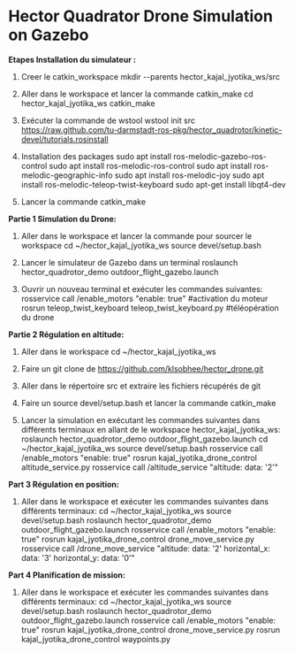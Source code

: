 # Hector Quadrator Drone Simulation on Gazebo
<b>Etapes Installation du simulateur : </b>
1. Creer le catkin_workspace
	mkdir --parents hector_kajal_jyotika_ws/src
   
2. Aller dans le workspace et lancer la commande catkin_make
	cd hector_kajal_jyotika_ws
	catkin_make

3. Exécuter la commande de wstool
	wstool init src https://raw.github.com/tu-darmstadt-ros-pkg/hector_quadrotor/kinetic-devel/tutorials.rosinstall

4. Installation des packages
	sudo apt install ros-melodic-gazebo-ros-control
	sudo apt install ros-melodic-ros-control
	sudo apt install ros-melodic-geographic-info
	sudo apt install ros-melodic-joy
	sudo apt install ros-melodic-teleop-twist-keyboard
	sudo apt-get install libqt4-dev

5. Lancer la commande catkin_make


<b>Partie 1 Simulation du Drone:</b>
1. Aller dans le workspace et lancer la commande pour sourcer le workspace
	cd ~/hector_kajal_jyotika_ws 
	source devel/setup.bash

2. Lancer le simulateur de Gazebo dans un terminal
	roslaunch hector_quadrotor_demo outdoor_flight_gazebo.launch

3. Ouvrir un nouveau terminal et exécuter les commandes suivantes:
	rosservice call /enable_motors "enable: true" #activation du moteur
	rosrun teleop_twist_keyboard teleop_twist_keyboard.py #téléopération du drone

<b>Partie 2 Régulation en altitude:</b>
1. Aller dans le workspace
	cd ~/hector_kajal_jyotika_ws 

2. Faire un git clone de https://github.com/klsobhee/hector_drone.git

3. Aller dans le répertoire src et extraire les fichiers récupérés de git

4. Faire un source devel/setup.bash et lancer la commande catkin_make

5. Lancer la simulation en exécutant les commandes suivantes dans différents terminaux en allant de le workspace hector_kajal_jyotika_ws:
	roslaunch hector_quadrotor_demo outdoor_flight_gazebo.launch
	cd ~/hector_kajal_jyotika_ws
	source devel/setup.bash
	rosservice call /enable_motors "enable: true"
	rosrun kajal_jyotika_drone_control altitude_service.py
	rosservice call /altitude_service "altitude: data: '2'"


<b>Part 3 Régulation en position:</b>
1. Aller dans le workspace et exécuter les commandes suivantes dans différents terminaux:
	cd ~/hector_kajal_jyotika_ws 
	source devel/setup.bash
	roslaunch hector_quadrotor_demo outdoor_flight_gazebo.launch
	rosservice call /enable_motors "enable: true"
	rosrun kajal_jyotika_drone_control drone_move_service.py
	rosservice call /drone_move_service "altitude:
	  data: '2'
	horizontal_x:
	  data: '3'
	horizontal_y:
	  data: '0'"


<b>Part 4 Planification de mission:</b>
1. Aller dans le workspace et exécuter les commandes suivantes dans différents terminaux:
	cd ~/hector_kajal_jyotika_ws
	source devel/setup.bash
	roslaunch hector_quadrotor_demo outdoor_flight_gazebo.launch
	rosservice call /enable_motors "enable: true"
	rosrun kajal_jyotika_drone_control drone_move_service.py
	rosrun kajal_jyotika_drone_control waypoints.py
